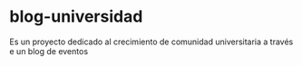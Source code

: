 # blog-universidad
Es un proyecto dedicado al crecimiento de comunidad universitaria a través e un blog de eventos
